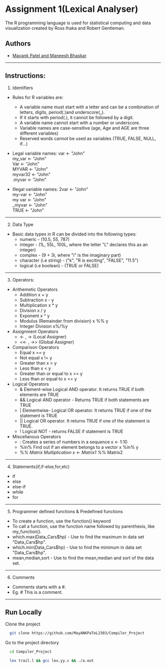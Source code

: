 
# Assignment 1(Lexical Analyser)

The R programming language is used for statistical computing and data visualization created by Ross Ihaka and Robert Gentleman.



## Authors

- [Mayank Patel and Maneesh Bhaskar](https://github.com/MayANKPaTeL2303/Compiler_Project)

---

## Instructions:

1. Identifiers

* Rules for R variables are:
   + A variable name must start with a letter and can be a    combination  of letters, digits, period(.)and underscore(_).
   + If it starts with period(.), it cannot be followed by a digit.
   + A variable name cannot start with a number or underscore.
   + Variable names are case-sensitive (age, Age and AGE are three different variables)
   + Reserved words cannot be used as variables (TRUE, FALSE, NULL, if...)


* Legal variable names:
var <- "John"\
my_var <- "John"\
Var <- "John"\
MYVAR <- "John"\
myvar32 <- "John"\
.myvar <- "John"

* Illegal variable names:
2var <- "John"\
my-var <- "John"\
my var <- "John"\
_myvar <- "John"\
TRUE <- "John"

---
2. Data Type
* Basic data types in R can be divided into the following types:
  * numeric - (10.5, 55, 787)
  *   integer - (1L, 55L, 100L, where the letter "L" declares this as an integer)
  * complex - (9 + 3i, where "i" is the imaginary part)
  * character (i.e string) - ("k", "R is exciting", "FALSE", "11.5")
  * logical (i.e boolean) - (TRUE or FALSE)
---
3. Operators:
* Arithemetic Operators 
   * Addition	x + y	
   * Subtraction	x - y	
   * Multiplication	x * y
   * Division	x / y	
   * Exponent	x ^ y	
   * Modulus (Remainder from division)	x %% y	
   * Integer Division	x%/%y
* Assignment Operators
   * <- , -> (Local Assigner)
   * <<- , ->> (Global Assigner)
* Comparison Operators
   * Equal	x == y	
   * Not equal	x != y	
   * Greater than	x > y	
   * Less than	x < y	
   * Greater than or equal to	x >= y	
   * Less than or equal to	x <= y
* Logical Operators
   * &	Element-wise Logical AND operator. It returns TRUE if both elements are TRUE
   * &&	Logical AND operator - Returns TRUE if both statements are TRUE
   * |	Elementwise- Logical OR operator. It returns TRUE if one of the statement is TRUE
   * ||	Logical OR operator. It returns TRUE if one of the statement is TRUE.
   * !	Logical NOT - returns FALSE if statement is TRUE
* Miscellanous Operators
   * :	Creates a series of numbers in a sequence	x <- 1:10
   * %in%	Find out if an element belongs to a vector	x %in% y
   * %*%	Matrix Multiplication	x <- Matrix1 %*% Matrix2


---
4. Statements(if,if-else,for,etc)
* if
* else
* else-if
* while
* for
---
5. Programmer defined functions & Predefined functions
* To create a function, use the function() keyword
* To call a function, use the function name followed by parenthesis, like my_function().
* which.max(Data_Cars$hp) - Use to find the maximum in data set "Data_Cars$hp".
* which.min(Data_Cars$hp) - Use to find the minimum in data set 
  "Data_Cars$hp".
* mean,median,sort - Use to find the mean,median and sort of       the data set.

---

6. Comments
* Comments starts with a #.
* Eg. # This is a comment.

---

## Run Locally

Clone the project

```bash
  git clone https://github.com/MayANKPaTeL2303/Compiler_Project
```

Go to the project directory

```bash
  cd Compiler_Project
```

```bash
  lex trail.l && gcc lex.yy.c && ./a.out
```

